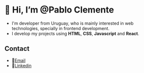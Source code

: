 # 👋 Hi, I’m @Pablo Clemente

 - I'm developer from Uruguay, who is mainly interested in web technologies, specially in frontend development.
 - I develop my projects using **HTML**, **CSS**, **Javascript** and **React**.

## Contact

-  :email:[Email](mailto:pclementep@gmail.com)
- :blue_book:[Linkedin](https://www.linkedin.com/in/pablomartinclemente/)
